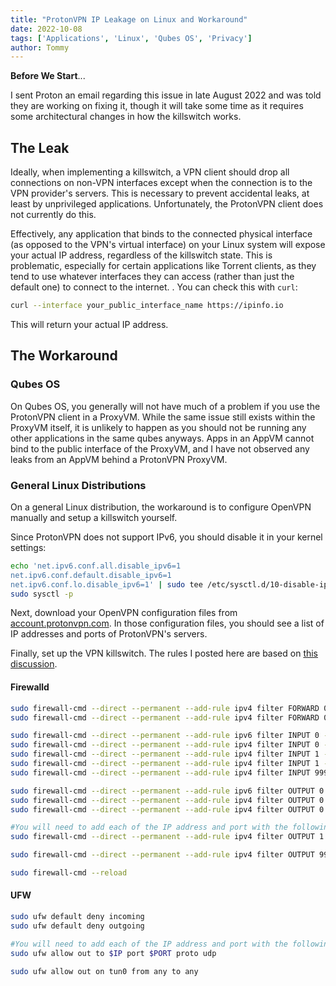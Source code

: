 ```yaml
---
title: "ProtonVPN IP Leakage on Linux and Workaround"
date: 2022-10-08
tags: ['Applications', 'Linux', 'Qubes OS', 'Privacy']
author: Tommy
---
```


**Before We Start**... 

I sent Proton an email regarding this issue in late August 2022 and was told they are working on fixing it, though it will take some time as it requires some architectural changes in how the killswitch works.

## The Leak

Ideally, when implementing a killswitch, a VPN client should drop all connections on non-VPN interfaces except when the connection is to the VPN provider's servers. This is necessary to prevent accidental leaks, at least by unprivileged applications. Unfortunately, the ProtonVPN client does not currently do this.

Effectively, any application that binds to the connected physical interface (as opposed to the VPN's virtual interface) on your Linux system will expose your actual IP address, regardless of the killswitch state. This is problematic, especially for certain applications like Torrent clients, as they tend to use whatever interfaces they can access (rather than just the default one) to connect to the internet.
.
You can check this with `curl`: 

```bash
curl --interface your_public_interface_name https://ipinfo.io
```

This will return your actual IP address.

## The Workaround

### Qubes OS

On Qubes OS, you generally will not have much of a problem if you use the ProtonVPN client in a ProxyVM. While the same issue still exists within the ProxyVM itself, it is unlikely to happen as you should not be running any other applications in the same qubes anyways. Apps in an AppVM cannot bind to the public interface of the ProxyVM, and I have not observed any leaks from an AppVM behind a ProtonVPN ProxyVM.

### General Linux Distributions

On a general Linux distribution, the workaround is to configure OpenVPN manually and setup a killswitch yourself.

Since ProtonVPN does not support IPv6, you should disable it in your kernel settings:

```bash
echo 'net.ipv6.conf.all.disable_ipv6=1
net.ipv6.conf.default.disable_ipv6=1
net.ipv6.conf.lo.disable_ipv6=1' | sudo tee /etc/sysctl.d/10-disable-ipv6.conf
sudo sysctl -p
```

Next, download your OpenVPN configuration files from [account.protonvpn.com](https://account.protonvpn.com/). In those configuration files, you should see a list of IP addresses and ports of ProtonVPN's servers.

Finally, set up the VPN killswitch. The rules I posted here are based on [this discussion](https://airvpn.org/forums/topic/15061-firewalld-killswitch/).

#### Firewalld

```bash
sudo firewall-cmd --direct --permanent --add-rule ipv4 filter FORWARD 0 -o tun+ -j ACCEPT
sudo firewall-cmd --direct --permanent --add-rule ipv4 filter FORWARD 0 -i tun+ -j ACCEPT

sudo firewall-cmd --direct --permanent --add-rule ipv6 filter INPUT 0 -j DROP
sudo firewall-cmd --direct --permanent --add-rule ipv4 filter INPUT 0 -i lo -j ACCEPT
sudo firewall-cmd --direct --permanent --add-rule ipv4 filter INPUT 1 -i tun+ -p tcp -j ACCEPT
sudo firewall-cmd --direct --permanent --add-rule ipv4 filter INPUT 1 -i tun+ -p udp -j ACCEPT
sudo firewall-cmd --direct --permanent --add-rule ipv4 filter INPUT 999 -j DROP

sudo firewall-cmd --direct --permanent --add-rule ipv6 filter OUTPUT 0 -j DROP
sudo firewall-cmd --direct --permanent --add-rule ipv4 filter OUTPUT 0 -o lo -j ACCEPT
sudo firewall-cmd --direct --permanent --add-rule ipv4 filter OUTPUT 0 -o tun+ -j ACCEPT

#You will need to add each of the IP address and port with the following command:
sudo firewall-cmd --direct --permanent --add-rule ipv4 filter OUTPUT 1 -p udp -m udp --dport $PORT -d $IP -j ACCEPT

sudo firewall-cmd --direct --permanent --add-rule ipv4 filter OUTPUT 999 -j DROP

sudo firewall-cmd --reload
```

#### UFW

```bash
sudo ufw default deny incoming
sudo ufw default deny outgoing

#You will need to add each of the IP address and port with the following command:
sudo ufw allow out to $IP port $PORT proto udp

sudo ufw allow out on tun0 from any to any
```


